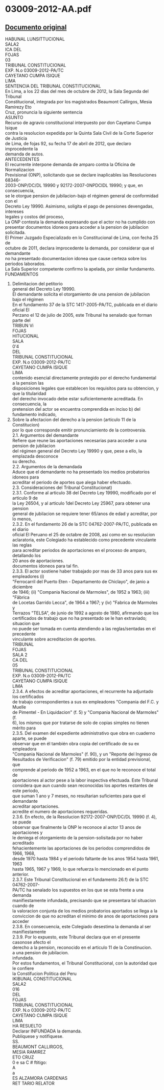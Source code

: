 
03009-2012-AA.pdf
=================
  
[Documento original](https://tc.gob.pe/jurisprudencia/2012/03009-2012-AA.pdf)  
---  
HABUNAL LUNSITTUCIONAL  
SALA2  
ICA DEL  
FOJAS  
03  
TRIBUNAL CONSTITUCIONAL  
EXP. N.o 03009-2012-PA/TC  
CAYETANO CUMPA ISIQUE  
LIMA  
SENTENCIA DEL TRIBUNAL CONSTITUCIONAL  
En Lima, a los 22 dias del mes de octubre de 2012, la Sala Segunda del Tribunal  
Constitucional, integrada por los magistrados Beaumont Callirgos, Mesia Ramirezy Eto  
Cruz, pronuncia la siguiente sentencia  
ASUNTO  
Recurso de agravio constitucional interpuesto por don Cayetano Cumpa Isique  
contra la resolucion expedida por la Quinta Sala Civil de la Corte Superior de Justicia  
de Lima, de fojas 92, su fecha 17 de abril de 2012, que declaro improcedente la  
demanda de autos.  
ANTECEDENTES  
El recurrente interpone demanda de amparo contra la Oficina de Normalizacion  
Previsional (ONP), solicitando que se declare inaplicables las Resoluciones 68346-  
2003-ONP/DC/DL 19990 y 92172-2007-0NPDCIDL 19990; y que, en consecuencia,  
se le otorgue pension de jubilacion-bajo el régimen general de conformidad con el  
Decreto Ley 19990. Asimismo, soligita el pago de pensiones devengadas, intereses  
legales y costos del proceso,  
La ONP contesta la demanda expresando que el actor no ha cumplido con  
presentar documentos idoneos para acceder a la pension de jubilacion solicitada.  
El Primer Juzgado Especializado en lo Constitucional de Lima, con fecha 25 de  
octubre de 2011, declara improcedente la demanda, por considerar que el demandante  
no ha presentado documentacion idonea que cause certeza sobre los periodos laborados.  
La Sala Superior competente confirmo la apelada, por similar fundamento.  
FUNDAMENTOS  
1. Delimitacion del petitorio  
general del Decreto Ley 19990.  
El demandante solicita el otorgamiento de una pension de jubilacion bajo el régimen  
En el fundamento 37 de la STC 1417-2005-PA/TC, publicada en el diario oficial El  
Perzano el 12 de julio de 2005, este Tribunal ha senalado que forman parte del  
TRIBUN Vi  
FOJAS  
HITUCIONAL  
SALA  
0'4  
DEL  
TRIBUNAL CONSTITUCIONAL  
EXP. N.o 03009-2012-PA/TC  
CAYETANO CUMPA ISIQUE  
LIMA  
contenido esencial directamente protegido por el derecho fundamental a la pension las  
disposiciones legales que establecen los requisitos para su obtencion, y que la titularidad  
del derecho invocado debe estar suficientemente acreditada. En consecuencia, la  
pretension del actor se encuentra comprendida en inciso b) del fundamento indicado,  
2. Sobre la afectacion del derecho a la pension (articulo 11 de la Constitucion)  
por lo que corresponde emitir pronunciamiento de la controversia.  
2.1. Argumentos del demandante  
Refiere que reune las aportaciones necesarias para acceder a una pension de jubilacion  
del régimen general del Decreto Ley 19990 y que, pese a ello, la emplazada desconoce  
su derecho.  
2.2. Argumentos de la demandada  
Aduce que el demandante no ha presentado los medios probatorios idoneos para  
acreditar el periodo de aportes que alega haber efectuado.  
2.3. Consideraciones del Tribunal Constitucionat)  
2.3.1. Conforme al articulo 38 del Decreto Ley 19990, modificado por el articulo 9 de  
la Ley 26504, y al articulo 1del Decreto Ley 25967, para obtener una pension  
general de jubilacion se requiere tener 65/anos de edad y acreditar, por lo menos,  
2.3.2. En el fundamento 26 de la STC 04762-2007-PA/TC, publicada en el diario  
oficial El Peruano el 25 de octabre de 2008, asi como en su resolucion  
aclaratoria, este Colegiado ha establecido como precedente vinculante las reglas  
para acreditar periodos de aportaciones en el proceso de amparo, detallando los  
20 anos de aportaciones.  
documentos idoneos para tal fin.  
2.3.3. El actor sostiene haber trabajado por mas de 33 anos para sus ex empleadores (i)  
"Ferrocarril del Puerto Eten - Departamento de Chiclayo", de janio a diciembre  
de 1946; (ii) "Compania Nacional de Marmoles", de 1952 a 1963; (iii) "Fâbrica  
de Locetas Garrido Lecca", de 1964 a 1967; y (iv) "Fabrica de Marmoles y  
Terrazos "TELSA", de junio de 1992 a agosto de 1980, afirmando que los  
certificados de trabajo que no ha presentado se le han extraviado; situacion que  
no puede ser tomada en cuenta atendiendo a las reglas/sentadas en el precedente  
vinculante sobre acreditacion de aportes.  
TRIBUNAL  
FOJAS  
SALA 2  
CA DEL  
05  
TRIBUNAL CONSTITUCIONAL  
EXP. N.o 03009-2012-PA/TC  
CAYETANO CUMPA ISIQUE  
LIMA  
2.3.4. A efectos de acreditar aportaciones, el recurrente ha adjuntado los certificados  
de trabajo correspondientes a sus ex empleadores "Compania del F.C. y Muelle  
de Pimentel - En Liquidacion" (f. 5) y "Compania Nacional de Marmoles" (f.  
6), los mismos que por tratarse de solo de copias simples no tienen mérito para  
2.3.5. Del examen del expediente administrativo que obra en cuaderno aparte, se puede  
observar que en él también obra copia del certificado de su ex empleadora  
"Compania Nacional de Marmoles" (f. 90), y un "Reporte del Ingreso de  
Resultados de Verificacion" (f. 79) emitido por la entidad previsional, que  
comprende al periodo de 1952 a 1963, en el que no le reconoce el total de  
aportaciones al actor pese a la labor inspectiva efectuada. Este Tribunal  
considera que aun cuando sean reconocidas los aportes restantes de este periodo,  
que suman 1 ano y 7 meses, no resultarian suficientes para que el demandante  
acreditar aportaciones.  
acredite el numero de aportaciones requeridas.  
2.3.6. En efecto, de la Resolucion 92172-2007-ONP/DC/DL 19990 (f. 4), se puede  
observar que finalmente la ONP le reconoce al actor 13 anos de aportaciones y  
le deniega el otorgamiento de la pension-solisitada por no haber acreditado  
fehacientemente las aportaciones de los periodos comprendidos de 1966, 1968,  
desde 1970 hasta 1984 y el periodo faltante de los anos 1954 hasta 1961, 1963  
hasta 1965, 1967 y 1969, lo que refuerza lo mencionado en el punto anterior.  
2.3.7. Este Tribunal Constitucional en el fundamento 26.f) de la STC 04762-2007-  
PA/TC ha senalado los supuestos en los que se esta frente a una demanda  
manifiestamente infundada, precisando que se presentara tal situacion cuando de  
la valoracion conjunta de los medios probatorios aportados se llega a la  
conviccion de que no acreditan el minimo de anos de aportaciones para acceder  
2.3.8. En consecuencia, este Colegiado desestima la demanda al ser manifiestamente  
2.3.9. Por lo expuesto, este Tribunal declara que en el presente casonose afecto el  
derecho a la pension, reconocido en el articulo 11 de la Constinucion.  
a una pension de jubilacion.  
infundada.  
Por estos fundamentos, el Tribunal Constitucional, con la autoridad que le confiere  
la Constifucion Politica del Peru  
IKIBUNAL CONSTITUCIONAL  
SALA2  
016  
DEL  
FOJAS  
TRIBUNAL CONSTITUCIONAL  
EXP. N.o 03009-2012-PA/TC  
CAYETANO CUMPA ISIQUE  
LIMA  
HA RESUELTO  
Declarar INFUNDADA la demanda.  
Publiquese y notifiquese.  
SS.  
BEAUMONT CALLIRGOS,  
MESIA RAMIREZ  
ETO CRUZ  
0 e sa C # ftitigo:  
A  
a  
ES ALZAMORA CARDENAS  
RET TARIO RELATOR
